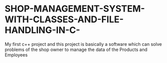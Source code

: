 # SHOP-MANAGEMENT-SYSTEM-WITH-CLASSES-AND-FILE-HANDLING-IN-C-
My first c++ project and this project is basically a software which can solve problems of the shop owner to manage the data of the Products and Employees
